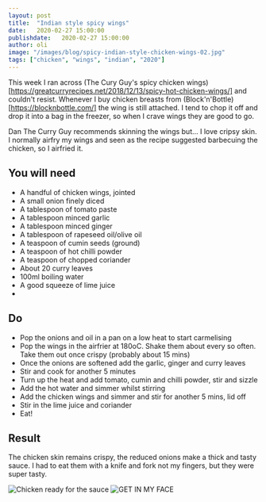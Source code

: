 ```yaml
---
layout: post
title:  "Indian style spicy wings"
date:   2020-02-27 15:00:00
publishdate:   2020-02-27 15:00:00
author: oli
image: "/images/blog/spicy-indian-style-chicken-wings-02.jpg"
tags: ["chicken", "wings", "indian", "2020"]
---
```


This week I ran across (The Cury Guy's spicy chicken wings)[https://greatcurryrecipes.net/2018/12/13/spicy-hot-chicken-wings/] and couldn't resist.  Whenever I buy chicken breasts from (Block'n'Bottle)[https://blocknbottle.com/] the wing is still attached.  I tend to chop it off and drop it into a bag in the freezer, so when I crave wings they are good to go.  

Dan The Curry Guy recommends skinning the wings but... I love cripsy skin.  I normally airfry my wings and seen as the recipe suggested barbecuing the chicken, so I airfried it.

## You will need

* A handful of chicken wings, jointed
* A small onion finely diced
* A tablespoon of tomato paste
* A tablespoon minced garlic
* A tablespoon minced ginger
* A tablespoon of rapeseed oil/olive oil
* A teaspoon of cumin seeds (ground)
* A teaspoon of hot chilli powder
* A teaspoon of chopped coriander
* About 20 curry leaves
* 100ml boiling water
* A good squeeze of lime juice
* 

## Do

* Pop the onions and oil in a pan on a low heat to start carmelising
* Pop the wings in the airfrier at 180oC.  Shake them about every so often.  Take them out once crispy (probably about 15 mins)
* Once the onions are softened add the garlic, ginger and curry leaves
* Stir and cook for another 5 minutes
* Turn up the heat and add tomato, cumin and chilli powder, stir and sizzle
* Add the hot water and simmer whilst stirring
* Add the chicken wings and simmer and stir for another 5 mins, lid off
* Stir in the lime juice and coriander
* Eat!

## Result

The chicken skin remains crispy, the reduced onions make a thick and tasty sauce.  I had to eat them with a knife and fork not my fingers, but they were super tasty.

![Chicken ready for the sauce](/images/blog/spicy-indian-style-chicken-wings-01.jpg)
![GET IN MY FACE](/images/blog/spicy-indian-style-chicken-wings-02.jpg)

